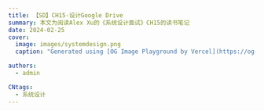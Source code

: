 ```yaml
---
title: 【SD】CH15-设计Google Drive
summary: 本文为阅读Alex Xu的《系统设计面试》CH15的读书笔记
date: 2024-02-25
cover:
  image: images/systemdesign.png
  caption: "Generated using [OG Image Playground by Vercel](https://og-playground.vercel.app/)"

authors:
  - admin

CNtags:
  - 系统设计
---
```



